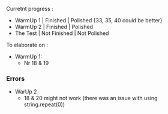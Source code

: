 Curretnt progress :

- WarmUp 1 | Finished | Polished {33, 35, 40 could be better}
- WarmUp 2 | Finished | Polished
- The Test | Not Finished | Not Polished

To elaborate on :

- WarmUp 1:
  - Nr 18 & 19

### Errors

- WarUp 2
  - 18 & 20 might not work (there was an issue with using string.repeat(0))
